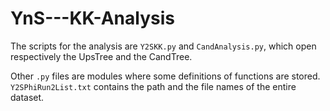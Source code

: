 # YnS---KK-Analysis
The scripts for the analysis are `Y2SKK.py` and `CandAnalysis.py`, which open respectively the UpsTree and the CandTree.

Other `.py` files are modules where some definitions of functions are stored.
`Y2SPhiRun2List.txt` contains the path and the file names of the entire dataset.

